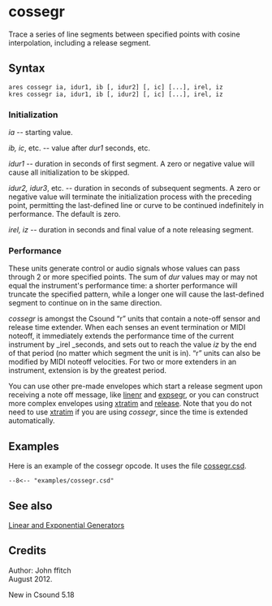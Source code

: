 <!--
id:cossegr
category:Signal Generators:Linear and Exponential Generators
-->
# cossegr
Trace a series of line segments between specified points with cosine interpolation, including a release segment.

## Syntax
```csound-orc
ares cossegr ia, idur1, ib [, idur2] [, ic] [...], irel, iz
kres cossegr ia, idur1, ib [, idur2] [, ic] [...], irel, iz
```

### Initialization
_ia_ -- starting value.

_ib, ic_, etc. -- value after _dur1_ seconds, etc.

_idur1_ -- duration in seconds of first segment. A zero or negative value will cause all initialization to be skipped.

_idur2, idur3_, etc. -- duration in seconds of subsequent segments. A zero or negative value will terminate the initialization process with the preceding point, permitting the last-defined line or curve to be continued indefinitely in performance. The default is zero.

_irel, iz_ -- duration in seconds and final value of a note releasing segment.

### Performance
These units generate control or audio signals whose values can pass through 2 or more specified points. The sum of _dur_ values may or may not equal the instrument's performance time: a shorter performance will truncate the specified pattern, while a longer one will cause the last-defined segment to continue on in the same direction.

_cossegr_ is amongst the Csound “r” units that contain a note-off sensor and release time extender. When each senses an event termination or MIDI noteoff, it immediately extends the performance time of the current instrument by _irel _seconds, and sets out to reach the value _iz_ by the end of that period (no matter which segment the unit is in). “r” units can also be modified by MIDI noteoff velocities. For two or more extenders in an instrument, extension is by the greatest period.

You can use other pre-made envelopes which start a release segment upon receiving a note off message, like [linenr](../../opcodes/linenr) and [expsegr](../../opcodes/expsegr), or you can construct more complex envelopes using [xtratim](../../opcodes/xtratim) and  [release](../../opcodes/release). Note that you do not need to use  [xtratim](../../opcodes/xtratim) if you are using _cossegr_, since the time is extended automatically.

## Examples
Here is an example of the cossegr opcode. It uses the file [cossegr.csd](../../examples/cossegr.csd).
``` csound-orc title="Example of the cossegr opcode." linenums="1"
--8<-- "examples/cossegr.csd"
```

## See also
[Linear and Exponential Generators](../../siggen/lineexp)

## Credits
Author: John ffitch  
August 2012.

New in Csound 5.18
